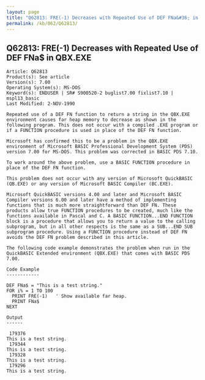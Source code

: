 ```yaml
---
layout: page
title: "Q62813: FRE(-1) Decreases with Repeated Use of DEF FNa&#36; in QBX.EXE"
permalink: /kb/062/Q62813/
---
```


## Q62813: FRE(-1) Decreases with Repeated Use of DEF FNa&#36; in QBX.EXE

	Article: Q62813
	Product(s): See article
	Version(s): 7.00
	Operating System(s): MS-DOS
	Keyword(s): ENDUSER | SR# S900520-2 buglist7.00 fixlist7.10 | mspl13_basic
	Last Modified: 2-NOV-1990
	
	Repeated use of a DEF FN function to return a string in the QBX.EXE
	environment causes far heap memory to decrease as shown in the
	following program. This does not occur with a compiled .EXE program or
	if a FUNCTION procedure is used in place of the DEF FN function.
	
	Microsoft has confirmed this to be a problem in the QBX.EXE
	environment of Microsoft BASIC Professional Development System (PDS)
	version 7.00 for MS-DOS. This problem was corrected in BASIC PDS 7.10.
	
	To work around the above problem, use a BASIC FUNCTION procedure in
	place of the DEF FN function.
	
	This problem does not occur with any version of Microsoft QuickBASIC
	(QB.EXE) or any version of Microsoft BASIC Compiler (BC.EXE).
	
	Microsoft QuickBASIC versions 4.00 and later and Microsoft BASIC
	Compiler versions 6.00 and later have a method of implementing
	functions that is much more straightforward than DEF FN. These
	products allow true FUNCTION procedures to be created, much like the
	functions available in Pascal and C. A BASIC FUNCTION...END FUNCTION
	block is a procedure that allows you to return a value to the calling
	subprogram, but in all other respects is the same as a SUB...END SUB
	subprogram procedure. Using a FUNCTION procedure instead of DEF FN
	avoids the DEF FN problem described in this article.
	
	The following code example demonstrates the problem when run in the
	QuickBASIC Extended environment (QBX.EXE) that comes with BASIC PDS
	7.00.
	
	Code Example
	------------
	
	DEF FNa$ = "This is a test string."
	FOR i% = 1 TO 100
	  PRINT FRE(-1)   ' Show available far heap.
	  PRINT FNa$
	NEXT
	
	Output
	------
	
	 179376
	This is a test string.
	 179344
	This is a test string.
	 179328
	This is a test string.
	 179296
	This is a test string.
